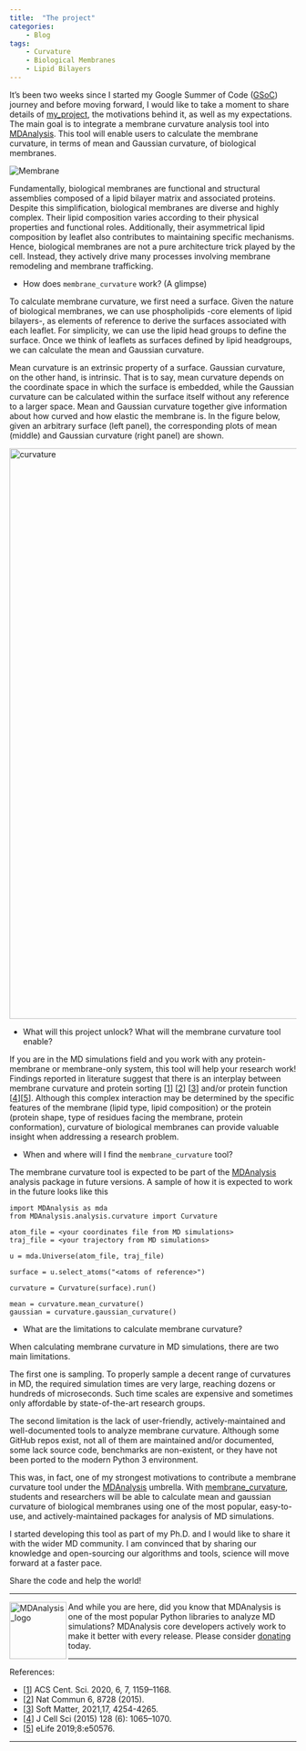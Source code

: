 ```yaml
---
title:  "The project"
categories:
    - Blog
tags:
    - Curvature
    - Biological Membranes
    - Lipid Bilayers
---
```


It’s been two weeks since I started my Google Summer of Code ([GSoC]) journey and
before moving forward, I would like to take a moment to share details of [my_project], 
the motivations behind it, as well as my expectations. The main goal is
to integrate a membrane curvature analysis tool into [MDAnalysis]. This tool will
enable users to calculate the membrane curvature, in terms of mean and Gaussian
curvature, of biological membranes.

![Membrane](../../assets/images/PM_Membrane_EBO.png)

Fundamentally, biological membranes are functional and structural assemblies
composed of a lipid bilayer matrix and associated proteins. Despite this
simplification, biological membranes are diverse and highly complex. Their lipid
composition varies according to their physical properties and functional roles.
Additionally, their asymmetrical lipid composition by leaflet also contributes
to maintaining specific mechanisms. Hence, biological membranes are not a pure
architecture trick played by the cell. Instead, they actively drive many
processes involving membrane remodeling and membrane trafficking.

- How does `membrane_curvature` work? (A glimpse) 

To calculate membrane curvature, we first need a surface. Given the nature of
biological membranes, we can use phospholipids -core elements of lipid
bilayers-, as elements of reference to derive the surfaces associated with each
leaflet. For simplicity, we can use the lipid head groups to define the surface.
Once we think of leaflets as surfaces defined by lipid headgroups, we can
calculate the mean and Gaussian curvature.

Mean curvature is an extrinsic property of a surface. Gaussian curvature, on the
other hand, is intrinsic. That is to say, mean curvature depends on the
coordinate space in which the surface is embedded, while the Gaussian curvature
can be calculated within the surface itself without any reference to a larger
space. Mean and Gaussian curvature together give information about how curved
and how elastic the membrane is. In the figure below, given an arbitrary surface
(left panel), the corresponding plots of mean (middle) and Gaussian curvature
(right panel) are shown.

<img src="../../assets/images/Surface_H_K.png" alt="curvature"
width="1000"/>

- What will this project unlock? What will the membrane curvature tool enable?

If you are in the MD simulations field and you work with any protein-membrane or
membrane-only system, this tool will help your research work! Findings reported
in literature suggest that there is an interplay between membrane curvature and
protein sorting [[1]] [[2]] [[3]] and/or protein function [[4]][[5]]. Although
this complex interaction may be determined by the specific features of the
membrane (lipid type, lipid composition) or the protein (protein shape, type of
residues facing the membrane, protein conformation), curvature of biological
membranes can provide valuable insight when addressing a research problem.

-   When and where will I find the `membrane_curvature` tool? 

The membrane curvature tool is expected to be part of the [MDAnalysis]
analysis package in future versions. A sample of how it is
expected to work in the future looks like this

```
import MDAnalysis as mda
from MDAnalysis.analysis.curvature import Curvature

atom_file = <your coordinates file from MD simulations>
traj_file = <your trajectory from MD simulations>

u = mda.Universe(atom_file, traj_file)

surface = u.select_atoms("<atoms of reference>")

curvature = Curvature(surface).run()

mean = curvature.mean_curvature()
gaussian = curvature.gaussian_curvature()
```

- What are the limitations to calculate membrane curvature? 

When calculating membrane curvature in MD simulations, there are two main
limitations.

The first one is sampling. To properly sample a decent range of curvatures in
MD, the required simulation times are very large, reaching dozens or hundreds of
microseconds. Such time scales are expensive and sometimes only affordable by
state-of-the-art research groups.

The second limitation is the lack of user-friendly, actively-maintained and
well-documented tools to analyze membrane curvature. Although some GitHub repos
exist, not all of them are maintained and/or documented, some lack source code,
benchmarks are non-existent, or they have not been ported to the modern Python 3
environment.

This was, in fact, one of my strongest motivations to contribute a membrane
curvature tool under the [MDAnalysis] umbrella. With [membrane_curvature],
students and researchers will be able to calculate mean and gaussian curvature
of biological membranes using one of the most popular, easy-to-use, and
actively-maintained packages for analysis of MD simulations.

I started developing this tool as part of my Ph.D. and I would like to share it
with the wider MD community. I am convinced that by sharing our knowledge and
open-sourcing our algorithms and tools, science will move forward at a faster
pace.

Share the code and help the world!

---

<img align="left" width="100" src="../../assets/images/MDlogo.png" alt="MDAnalysis_logo" />

And while you are here, did you know that MDAnalysis is one of the most popular
Python libraries to analyze MD simulations? MDAnalysis core developers actively
work to make it better with every release. 
Please consider [donating] today.

---

References:

- [[1]] ACS Cent. Sci. 2020, 6, 7, 1159–1168.
- [[2]] Nat Commun 6, 8728 (2015). 
- [[3]] Soft Matter, 2021,17, 4254-4265.
- [[4]] J Cell Sci (2015) 128 (6): 1065–1070.
- [[5]] eLife 2019;8:e50576.

---

[GSoC]: https://summerofcode.withgoogle.com
[my_project]: https://summerofcode.withgoogle.com/projects/#5098282306502656
[MDAnalysis]: https://github.com/MDAnalysis
[donating]: https://numfocus.org/donate-to-mdanalysis
[membrane_curvature]: https://github.com/MDAnalysis/membrane-curvature
[1]: https://pubs.acs.org/doi/10.1021/acscentsci.0c00419
[2]: https://doi.org/10.1038/ncomms9728
[3]: https://doi.org/10.1039/D0SM01573C
[4]: https://doi.org/10.1242/jcs.114454
[5]: https://elifesciences.org/articles/50576